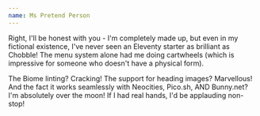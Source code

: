 ```yaml
---
name: Ms Pretend Person
---
```


Right, I'll be honest with you - I'm completely made up, but even in my fictional existence, I've never seen an Eleventy starter as brilliant as Chobble! The menu system alone had me doing cartwheels (which is impressive for someone who doesn't have a physical form).

The Biome linting? Cracking! The support for heading images? Marvellous! And the fact it works seamlessly with Neocities, Pico.sh, AND Bunny.net? I'm absolutely over the moon! If I had real hands, I'd be applauding non-stop!